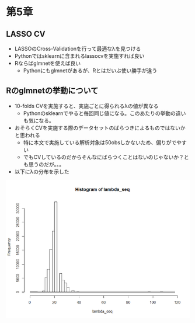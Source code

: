 # 第5章

## LASSO CV
- LASSOのCross-Validationを行って最適なλを見つける
- Pythonではsklearnに含まれるlassocvを実施すれば良い
- Rならばglmnetを使えば良い
  - Pythonにもglmnetがあるが、Rとはだいぶ使い勝手が違う

## Rのglmnetの挙動について
- 10-folds CVを実施すると、実施ごとに得られるλの値が異なる
  - Pythonのsklearnでやると毎回同じ値になる。このあたりの挙動の違いも気になる。
- おそらくCVを実施する際のデータセットのばらつきによるものではないかと思われる
  - 特に本文で実施している解析対象は50obsしかないため、偏りがでやすい
  - でもCVしているのだからそんなにばらつくことはないのじゃないか？とも思うのだが。。。
- 以下にλの分布を示した

![LASSO CVを実施したときのλの分布](./lassocv_lambda_distribution.png "LASSO CVを実施したときのλの分布")